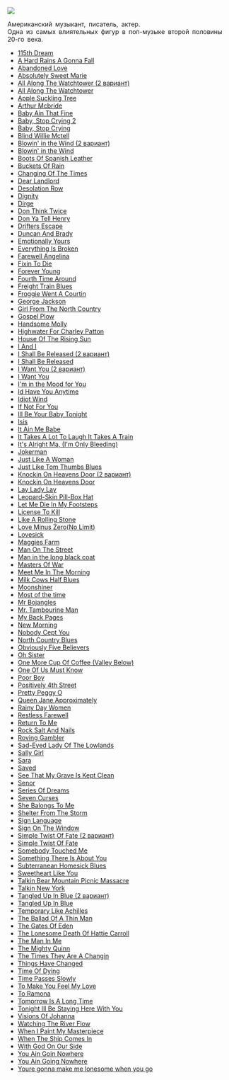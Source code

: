 ![](/songs/abc/Bob%20Dylan/bob_dylan.jpg)  

Американский музыкант, писатель, актер.  
Одна из самых влиятельных фигур в поп-музыке второй половины 20-го века.

* [115th Dream](/songs/abc/Bob%20Dylan/115th%20Dream)
* [A Hard Rains A Gonna Fall](/songs/abc/Bob%20Dylan/A%20Hard%20Rains%20A%20Gonna%20Fall)
* [Abandoned Love](/songs/abc/Bob%20Dylan/Abandoned%20Love)
* [Absolutely Sweet Marie](/songs/abc/Bob%20Dylan/Absolutely%20Sweet%20Marie)
* [All Along The Watchtower (2 вариант)](/songs/abc/Bob%20Dylan/All%20Along%20The%20Watchtower%20(2%20вариант))
* [All Along The Watchtower](/songs/abc/Bob%20Dylan/All%20Along%20The%20Watchtower)
* [Apple Suckling Tree](/songs/abc/Bob%20Dylan/Apple%20Suckling%20Tree)
* [Arthur Mcbride](/songs/abc/Bob%20Dylan/Arthur%20Mcbride)
* [Baby Ain That Fine](/songs/abc/Bob%20Dylan/Baby%20Ain%20That%20Fine)
* [Baby, Stop Crying 2](/songs/abc/Bob%20Dylan/Baby,%20Stop%20Crying%202)
* [Baby, Stop Crying](/songs/abc/Bob%20Dylan/Baby,%20Stop%20Crying)
* [Blind Willie Mctell](/songs/abc/Bob%20Dylan/Blind%20Willie%20Mctell)
* [Blowin' in the Wind (2 вариант)](/songs/abc/Bob%20Dylan/Blowin'%20in%20the%20Wind%20(2%20вариант))
* [Blowin' in the Wind](/songs/abc/Bob%20Dylan/Blowin'%20in%20the%20Wind)
* [Boots Of Spanish Leather](/songs/abc/Bob%20Dylan/Boots%20Of%20Spanish%20Leather)
* [Buckets Of Rain](/songs/abc/Bob%20Dylan/Buckets%20Of%20Rain)
* [Changing Of The Times](/songs/abc/Bob%20Dylan/Changing%20Of%20The%20Times)
* [Dear Landlord](/songs/abc/Bob%20Dylan/Dear%20Landlord)
* [Desolation Row](/songs/abc/Bob%20Dylan/Desolation%20Row)
* [Dignity](/songs/abc/Bob%20Dylan/Dignity)
* [Dirge](/songs/abc/Bob%20Dylan/Dirge)
* [Don Think Twice](/songs/abc/Bob%20Dylan/Don%20Think%20Twice)
* [Don Ya Tell Henry](/songs/abc/Bob%20Dylan/Don%20Ya%20Tell%20Henry)
* [Drifters Escape](/songs/abc/Bob%20Dylan/Drifters%20Escape)
* [Duncan And Brady](/songs/abc/Bob%20Dylan/Duncan%20And%20Brady)
* [Emotionally Yours](/songs/abc/Bob%20Dylan/Emotionally%20Yours)
* [Everything Is Broken](/songs/abc/Bob%20Dylan/Everything%20Is%20Broken)
* [Farewell Angelina](/songs/abc/Bob%20Dylan/Farewell%20Angelina)
* [Fixin To Die](/songs/abc/Bob%20Dylan/Fixin%20To%20Die)
* [Forever Young](/songs/abc/Bob%20Dylan/Forever%20Young)
* [Fourth Time Around](/songs/abc/Bob%20Dylan/Fourth%20Time%20Around)
* [Freight Train Blues](/songs/abc/Bob%20Dylan/Freight%20Train%20Blues)
* [Froggie Went A Courtin](/songs/abc/Bob%20Dylan/Froggie%20Went%20A%20Courtin)
* [George Jackson](/songs/abc/Bob%20Dylan/George%20Jackson)
* [Girl From The North Country](/songs/abc/Bob%20Dylan/Girl%20From%20The%20North%20Country)
* [Gospel Plow](/songs/abc/Bob%20Dylan/Gospel%20Plow)
* [Handsome Molly](/songs/abc/Bob%20Dylan/Handsome%20Molly)
* [Highwater For Charley Patton](/songs/abc/Bob%20Dylan/Highwater%20For%20Charley%20Patton)
* [House Of The Rising Sun](/songs/abc/Bob%20Dylan/House%20Of%20The%20Rising%20Sun)
* [I And I](/songs/abc/Bob%20Dylan/I%20And%20I)
* [I Shall Be Released (2 вариант)](/songs/abc/Bob%20Dylan/I%20Shall%20Be%20Released%20(2%20вариант))
* [I Shall Be Released](/songs/abc/Bob%20Dylan/I%20Shall%20Be%20Released)
* [I Want You (2 вариант)](/songs/abc/Bob%20Dylan/I%20Want%20You%20(2%20вариант))
* [I Want You](/songs/abc/Bob%20Dylan/I%20Want%20You)
* [I'm in the Mood for You](/songs/abc/Bob%20Dylan/I'm%20in%20the%20Mood%20for%20You)
* [Id Have You Anytime](/songs/abc/Bob%20Dylan/Id%20Have%20You%20Anytime)
* [Idiot Wind](/songs/abc/Bob%20Dylan/Idiot%20Wind)
* [If Not For You](/songs/abc/Bob%20Dylan/If%20Not%20For%20You)
* [Ill Be Your Baby Tonight](/songs/abc/Bob%20Dylan/Ill%20Be%20Your%20Baby%20Tonight)
* [Isis](/songs/abc/Bob%20Dylan/Isis)
* [It Ain Me Babe](/songs/abc/Bob%20Dylan/It%20Ain%20Me%20Babe)
* [It Takes A Lot To Laugh It Takes A Train](/songs/abc/Bob%20Dylan/It%20Takes%20A%20Lot%20To%20Laugh%20It%20Takes%20A%20Train)
* [It's Alright Ma, (I'm Only Bleeding)](/songs/abc/Bob%20Dylan/It's%20Alright%20Ma,%20(I'm%20Only%20Bleeding))
* [Jokerman](/songs/abc/Bob%20Dylan/Jokerman)
* [Just Like A Woman](/songs/abc/Bob%20Dylan/Just%20Like%20A%20Woman)
* [Just Like Tom Thumbs Blues](/songs/abc/Bob%20Dylan/Just%20Like%20Tom%20Thumbs%20Blues)
* [Knockin On Heavens Door (2 вариант)](/songs/abc/Bob%20Dylan/Knockin%20On%20Heavens%20Door%20(2%20вариант))
* [Knockin On Heavens Door](/songs/abc/Bob%20Dylan/Knockin%20On%20Heavens%20Door)
* [Lay Lady Lay](/songs/abc/Bob%20Dylan/Lay%20Lady%20Lay)
* [Leopard-Skin Pill-Box Hat](/songs/abc/Bob%20Dylan/Leopard-Skin%20Pill-Box%20Hat)
* [Let Me Die In My Footsteps](/songs/abc/Bob%20Dylan/Let%20Me%20Die%20In%20My%20Footsteps)
* [License To Kill](/songs/abc/Bob%20Dylan/License%20To%20Kill)
* [Like A Rolling Stone](/songs/abc/Bob%20Dylan/Like%20A%20Rolling%20Stone)
* [Love Minus Zero(No Limit)](/songs/abc/Bob%20Dylan/Love%20Minus%20Zero(No%20Limit))
* [Lovesick](/songs/abc/Bob%20Dylan/Lovesick)
* [Maggies Farm](/songs/abc/Bob%20Dylan/Maggies%20Farm)
* [Man On The Street](/songs/abc/Bob%20Dylan/Man%20On%20The%20Street)
* [Man in the long black coat](/songs/abc/Bob%20Dylan/Man%20in%20the%20long%20black%20coat)
* [Masters Of War](/songs/abc/Bob%20Dylan/Masters%20Of%20War)
* [Meet Me In The Morning](/songs/abc/Bob%20Dylan/Meet%20Me%20In%20The%20Morning)
* [Milk Cows Half Blues](/songs/abc/Bob%20Dylan/Milk%20Cows%20Half%20Blues)
* [Moonshiner](/songs/abc/Bob%20Dylan/Moonshiner)
* [Most of the time](/songs/abc/Bob%20Dylan/Most%20of%20the%20time)
* [Mr Bojangles](/songs/abc/Bob%20Dylan/Mr%20Bojangles)
* [Mr. Tambourine Man](/songs/abc/Bob%20Dylan/Mr.%20Tambourine%20Man)
* [My Back Pages](/songs/abc/Bob%20Dylan/My%20Back%20Pages)
* [New Morning](/songs/abc/Bob%20Dylan/New%20Morning)
* [Nobody Cept You](/songs/abc/Bob%20Dylan/Nobody%20Cept%20You)
* [North Country Blues](/songs/abc/Bob%20Dylan/North%20Country%20Blues)
* [Obviously Five Believers](/songs/abc/Bob%20Dylan/Obviously%20Five%20Believers)
* [Oh Sister](/songs/abc/Bob%20Dylan/Oh%20Sister)
* [One More Cup Of Coffee (Valley Below)](/songs/abc/Bob%20Dylan/One%20More%20Cup%20Of%20Coffee%20(Valley%20Below))
* [One Of Us Must Know](/songs/abc/Bob%20Dylan/One%20Of%20Us%20Must%20Know)
* [Poor Boy](/songs/abc/Bob%20Dylan/Poor%20Boy)
* [Positively 4th Street](/songs/abc/Bob%20Dylan/Positively%204th%20Street)
* [Pretty Peggy O](/songs/abc/Bob%20Dylan/Pretty%20Peggy%20O)
* [Queen Jane Approximately](/songs/abc/Bob%20Dylan/Queen%20Jane%20Approximately)
* [Rainy Day Women](/songs/abc/Bob%20Dylan/Rainy%20Day%20Women)
* [Restless Farewell](/songs/abc/Bob%20Dylan/Restless%20Farewell)
* [Return To Me](/songs/abc/Bob%20Dylan/Return%20To%20Me)
* [Rock Salt And Nails](/songs/abc/Bob%20Dylan/Rock%20Salt%20And%20Nails)
* [Roving Gambler](/songs/abc/Bob%20Dylan/Roving%20Gambler)
* [Sad-Eyed Lady Of The Lowlands](/songs/abc/Bob%20Dylan/Sad-Eyed%20Lady%20Of%20The%20Lowlands)
* [Sally Girl](/songs/abc/Bob%20Dylan/Sally%20Girl)
* [Sara](/songs/abc/Bob%20Dylan/Sara)
* [Saved](/songs/abc/Bob%20Dylan/Saved)
* [See That My Grave Is Kept Clean](/songs/abc/Bob%20Dylan/See%20That%20My%20Grave%20Is%20Kept%20Clean)
* [Senor](/songs/abc/Bob%20Dylan/Senor)
* [Series Of Dreams](/songs/abc/Bob%20Dylan/Series%20Of%20Dreams)
* [Seven Curses](/songs/abc/Bob%20Dylan/Seven%20Curses)
* [She Balongs To Me](/songs/abc/Bob%20Dylan/She%20Balongs%20To%20Me)
* [Shelter From The Storm](/songs/abc/Bob%20Dylan/Shelter%20From%20The%20Storm)
* [Sign Language](/songs/abc/Bob%20Dylan/Sign%20Language)
* [Sign On The Window](/songs/abc/Bob%20Dylan/Sign%20On%20The%20Window)
* [Simple Twist Of Fate (2 вариант)](/songs/abc/Bob%20Dylan/Simple%20Twist%20Of%20Fate%20(2%20вариант))
* [Simple Twist Of Fate](/songs/abc/Bob%20Dylan/Simple%20Twist%20Of%20Fate)
* [Somebody Touched Me](/songs/abc/Bob%20Dylan/Somebody%20Touched%20Me)
* [Something There Is About You](/songs/abc/Bob%20Dylan/Something%20There%20Is%20About%20You)
* [Subterranean Homesick Blues](/songs/abc/Bob%20Dylan/Subterranean%20Homesick%20Blues)
* [Sweetheart Like You](/songs/abc/Bob%20Dylan/Sweetheart%20Like%20You)
* [Talkin Bear Mountain Picnic Massacre](/songs/abc/Bob%20Dylan/Talkin%20Bear%20Mountain%20Picnic%20Massacre)
* [Talkin New York](/songs/abc/Bob%20Dylan/Talkin%20New%20York)
* [Tangled Up In Blue (2 вариант)](/songs/abc/Bob%20Dylan/Tangled%20Up%20In%20Blue%20(2%20вариант))
* [Tangled Up In Blue](/songs/abc/Bob%20Dylan/Tangled%20Up%20In%20Blue)
* [Temporary Like Achilles](/songs/abc/Bob%20Dylan/Temporary%20Like%20Achilles)
* [The Ballad Of A Thin Man](/songs/abc/Bob%20Dylan/The%20Ballad%20Of%20A%20Thin%20Man)
* [The Gates Of Eden](/songs/abc/Bob%20Dylan/The%20Gates%20Of%20Eden)
* [The Lonesome Death Of Hattie Carroll](/songs/abc/Bob%20Dylan/The%20Lonesome%20Death%20Of%20Hattie%20Carroll)
* [The Man In Me](/songs/abc/Bob%20Dylan/The%20Man%20In%20Me)
* [The Mighty Quinn](/songs/abc/Bob%20Dylan/The%20Mighty%20Quinn)
* [The Times They Are A Changin](/songs/abc/Bob%20Dylan/The%20Times%20They%20Are%20A%20Changin)
* [Things Have Changed](/songs/abc/Bob%20Dylan/Things%20Have%20Changed)
* [Time Of Dying](/songs/abc/Bob%20Dylan/Time%20Of%20Dying)
* [Time Passes Slowly](/songs/abc/Bob%20Dylan/Time%20Passes%20Slowly)
* [To Make You Feel My Love](/songs/abc/Bob%20Dylan/To%20Make%20You%20Feel%20My%20Love)
* [To Ramona](/songs/abc/Bob%20Dylan/To%20Ramona)
* [Tomorrow Is A Long Time](/songs/abc/Bob%20Dylan/Tomorrow%20Is%20A%20Long%20Time)
* [Tonight Ill Be Staying Here With You](/songs/abc/Bob%20Dylan/Tonight%20Ill%20Be%20Staying%20Here%20With%20You)
* [Visions Of Johanna](/songs/abc/Bob%20Dylan/Visions%20Of%20Johanna)
* [Watching The River Flow](/songs/abc/Bob%20Dylan/Watching%20The%20River%20Flow)
* [When I Paint My Masterpiece](/songs/abc/Bob%20Dylan/When%20I%20Paint%20My%20Masterpiece)
* [When The Ship Comes In](/songs/abc/Bob%20Dylan/When%20The%20Ship%20Comes%20In)
* [With God On Our Side](/songs/abc/Bob%20Dylan/With%20God%20On%20Our%20Side)
* [You Ain Goin Nowhere](/songs/abc/Bob%20Dylan/You%20Ain%20Goin%20Nowhere)
* [You Ain Going Nowhere](/songs/abc/Bob%20Dylan/You%20Ain%20Going%20Nowhere)
* [Youre gonna make me lonesome when you go](/songs/abc/Bob%20Dylan/Youre%20gonna%20make%20me%20lonesome%20when%20you%20go)